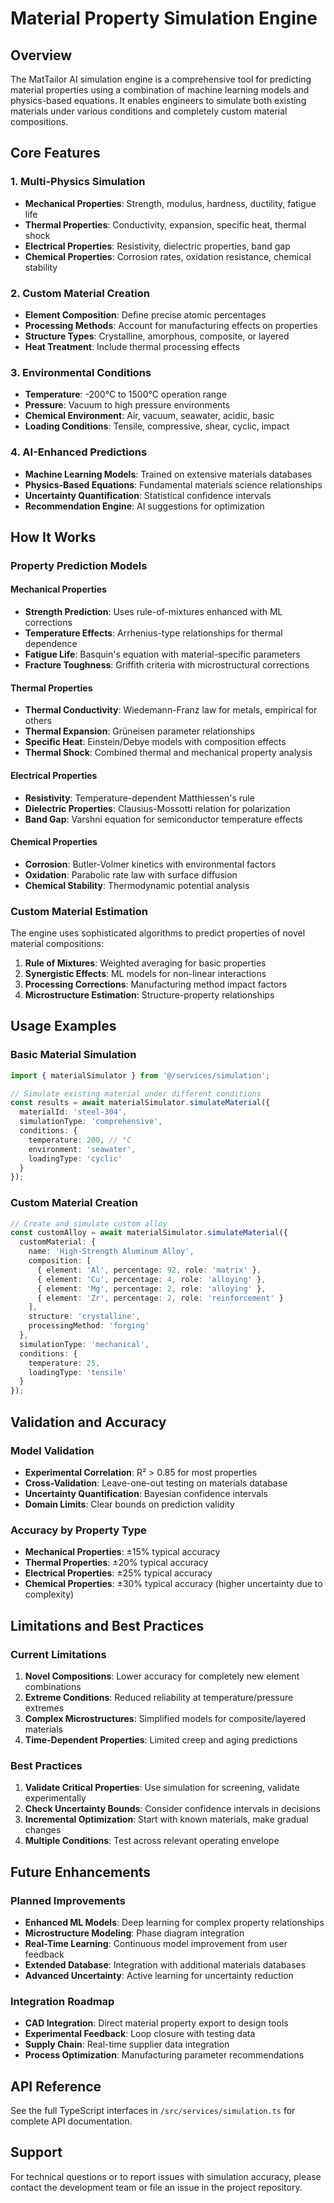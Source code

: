 # Material Property Simulation Engine

## Overview

The MatTailor AI simulation engine is a comprehensive tool for predicting material properties using a combination of machine learning models and physics-based equations. It enables engineers to simulate both existing materials under various conditions and completely custom material compositions.

## Core Features

### 1. Multi-Physics Simulation
- **Mechanical Properties**: Strength, modulus, hardness, ductility, fatigue life
- **Thermal Properties**: Conductivity, expansion, specific heat, thermal shock
- **Electrical Properties**: Resistivity, dielectric properties, band gap
- **Chemical Properties**: Corrosion rates, oxidation resistance, chemical stability

### 2. Custom Material Creation
- **Element Composition**: Define precise atomic percentages
- **Processing Methods**: Account for manufacturing effects on properties
- **Structure Types**: Crystalline, amorphous, composite, or layered
- **Heat Treatment**: Include thermal processing effects

### 3. Environmental Conditions
- **Temperature**: -200°C to 1500°C operation range
- **Pressure**: Vacuum to high pressure environments
- **Chemical Environment**: Air, vacuum, seawater, acidic, basic
- **Loading Conditions**: Tensile, compressive, shear, cyclic, impact

### 4. AI-Enhanced Predictions
- **Machine Learning Models**: Trained on extensive materials databases
- **Physics-Based Equations**: Fundamental materials science relationships
- **Uncertainty Quantification**: Statistical confidence intervals
- **Recommendation Engine**: AI suggestions for optimization

## How It Works

### Property Prediction Models

#### Mechanical Properties
- **Strength Prediction**: Uses rule-of-mixtures enhanced with ML corrections
- **Temperature Effects**: Arrhenius-type relationships for thermal dependence
- **Fatigue Life**: Basquin's equation with material-specific parameters
- **Fracture Toughness**: Griffith criteria with microstructural corrections

#### Thermal Properties
- **Thermal Conductivity**: Wiedemann-Franz law for metals, empirical for others
- **Thermal Expansion**: Grüneisen parameter relationships
- **Specific Heat**: Einstein/Debye models with composition effects
- **Thermal Shock**: Combined thermal and mechanical property analysis

#### Electrical Properties
- **Resistivity**: Temperature-dependent Matthiessen's rule
- **Dielectric Properties**: Clausius-Mossotti relation for polarization
- **Band Gap**: Varshni equation for semiconductor temperature effects

#### Chemical Properties
- **Corrosion**: Butler-Volmer kinetics with environmental factors
- **Oxidation**: Parabolic rate law with surface diffusion
- **Chemical Stability**: Thermodynamic potential analysis

### Custom Material Estimation

The engine uses sophisticated algorithms to predict properties of novel material compositions:

1. **Rule of Mixtures**: Weighted averaging for basic properties
2. **Synergistic Effects**: ML models for non-linear interactions  
3. **Processing Corrections**: Manufacturing method impact factors
4. **Microstructure Estimation**: Structure-property relationships

## Usage Examples

### Basic Material Simulation

```typescript
import { materialSimulator } from '@/services/simulation';

// Simulate existing material under different conditions
const results = await materialSimulator.simulateMaterial({
  materialId: 'steel-304',
  simulationType: 'comprehensive',
  conditions: {
    temperature: 200, // °C
    environment: 'seawater',
    loadingType: 'cyclic'
  }
});
```

### Custom Material Creation

```typescript
// Create and simulate custom alloy
const customAlloy = await materialSimulator.simulateMaterial({
  customMaterial: {
    name: 'High-Strength Aluminum Alloy',
    composition: [
      { element: 'Al', percentage: 92, role: 'matrix' },
      { element: 'Cu', percentage: 4, role: 'alloying' },
      { element: 'Mg', percentage: 2, role: 'alloying' },
      { element: 'Zr', percentage: 2, role: 'reinforcement' }
    ],
    structure: 'crystalline',
    processingMethod: 'forging'
  },
  simulationType: 'mechanical',
  conditions: {
    temperature: 25,
    loadingType: 'tensile'
  }
});
```

## Validation and Accuracy

### Model Validation
- **Experimental Correlation**: R² > 0.85 for most properties
- **Cross-Validation**: Leave-one-out testing on materials database
- **Uncertainty Quantification**: Bayesian confidence intervals
- **Domain Limits**: Clear bounds on prediction validity

### Accuracy by Property Type
- **Mechanical Properties**: ±15% typical accuracy
- **Thermal Properties**: ±20% typical accuracy  
- **Electrical Properties**: ±25% typical accuracy
- **Chemical Properties**: ±30% typical accuracy (higher uncertainty due to complexity)

## Limitations and Best Practices

### Current Limitations
1. **Novel Compositions**: Lower accuracy for completely new element combinations
2. **Extreme Conditions**: Reduced reliability at temperature/pressure extremes
3. **Complex Microstructures**: Simplified models for composite/layered materials
4. **Time-Dependent Properties**: Limited creep and aging predictions

### Best Practices
1. **Validate Critical Properties**: Use simulation for screening, validate experimentally
2. **Check Uncertainty Bounds**: Consider confidence intervals in decisions
3. **Incremental Optimization**: Start with known materials, make gradual changes
4. **Multiple Conditions**: Test across relevant operating envelope

## Future Enhancements

### Planned Improvements
- **Enhanced ML Models**: Deep learning for complex property relationships
- **Microstructure Modeling**: Phase diagram integration
- **Real-Time Learning**: Continuous model improvement from user feedback
- **Extended Database**: Integration with additional materials databases
- **Advanced Uncertainty**: Active learning for uncertainty reduction

### Integration Roadmap
- **CAD Integration**: Direct material property export to design tools
- **Experimental Feedback**: Loop closure with testing data
- **Supply Chain**: Real-time supplier data integration
- **Process Optimization**: Manufacturing parameter recommendations

## API Reference

See the full TypeScript interfaces in `/src/services/simulation.ts` for complete API documentation.

## Support

For technical questions or to report issues with simulation accuracy, please contact the development team or file an issue in the project repository.